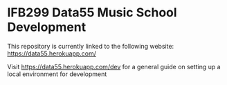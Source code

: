 # IFB299 Data55 Music School Development

This repository is currently linked to the following website: https://data55.herokuapp.com/

Visit https://data55.herokuapp.com/dev for a general guide on setting up a local environment for development


